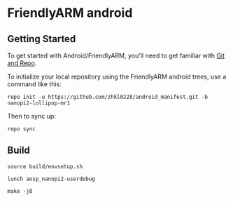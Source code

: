 FriendlyARM android
===========

Getting Started
---------------

To get started with Android/FriendlyARM, you'll need to get
familiar with [Git and Repo](https://source.android.com/source/using-repo.html).

To initialize your local repository using the FriendlyARM android trees, use a command like this:

    repo init -u https://github.com/zhkl0228/android_manifest.git -b nanopi2-lollipop-mr1

Then to sync up:

    repo sync


Build
--------

    source build/envsetup.sh

    lunch aosp_nanopi2-userdebug

    make -j8
